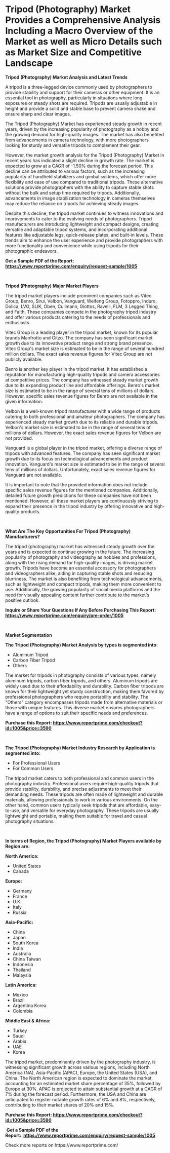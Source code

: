 <p><h1>Tripod (Photography) Market Provides a Comprehensive Analysis Including a Macro Overview of the Market as well as Micro Details such as Market Size and Competitive Landscape</h1></p><p><strong>Tripod (Photography) Market Analysis and Latest Trends</strong></p>
<p><p>A tripod is a three-legged device commonly used by photographers to provide stability and support for their cameras or other equipment. It is an essential tool in photography, particularly in situations where long exposures or steady shots are required. Tripods are usually adjustable in height and provide a solid and stable base to prevent camera shake and ensure sharp and clear images.</p><p>The Tripod (Photography) Market has experienced steady growth in recent years, driven by the increasing popularity of photography as a hobby and the growing demand for high-quality images. The market has also benefited from advancements in camera technology, with more photographers looking for sturdy and versatile tripods to complement their gear.</p><p>However, the market growth analysis for the Tripod (Photography) Market in recent years has indicated a slight decline in growth rate. The market is expected to grow at a CAGR of -1.50% during the forecast period. This decline can be attributed to various factors, such as the increasing popularity of handheld stabilizers and gimbal systems, which offer more flexibility and ease of use compared to traditional tripods. These alternative solutions provide photographers with the ability to capture stable shots without the bulk and setup time required by tripods. Additionally, advancements in image stabilization technology in cameras themselves may reduce the reliance on tripods for achieving steady images.</p><p>Despite this decline, the tripod market continues to witness innovations and improvements to cater to the evolving needs of photographers. Tripod manufacturers are introducing lightweight and compact designs, creating versatile and adaptable tripod systems, and incorporating additional features like adjustable legs, quick-release plates, and built-in levels. These trends aim to enhance the user experience and provide photographers with more functionality and convenience while using tripods for their photographic endeavors.</p></p>
<p><strong>Get a Sample PDF of the Report:&nbsp; <a href="https://www.reportprime.com/enquiry/request-sample/1005">https://www.reportprime.com/enquiry/request-sample/1005</a></strong></p>
<p>&nbsp;</p>
<p><strong>Tripod (Photography) Major Market Players</strong></p>
<p><p>The tripod market players include prominent companies such as Vitec Group, Benro, Sirui, Velbon, Vanguard, Weifeng Group, Fotoppro, Induro, Dolica, LVG, SLIK, Oben, Cullmann, Giottos, Ravelli, FLM, 3 Legged Thing, and Faith. These companies compete in the photography tripod industry and offer various products catering to the needs of professionals and enthusiasts.</p><p>Vitec Group is a leading player in the tripod market, known for its popular brands Manfrotto and Gitzo. The company has seen significant market growth due to its innovative product range and strong brand presence. Vitec Group's market size is estimated to be in the range of several hundred million dollars. The exact sales revenue figures for Vitec Group are not publicly available.</p><p>Benro is another key player in the tripod market. It has established a reputation for manufacturing high-quality tripods and camera accessories at competitive prices. The company has witnessed steady market growth due to its expanding product line and affordable offerings. Benro's market size is estimated to be in the range of several tens of millions of dollars. However, specific sales revenue figures for Benro are not available in the given information.</p><p>Velbon is a well-known tripod manufacturer with a wide range of products catering to both professional and amateur photographers. The company has experienced steady market growth due to its reliable and durable tripods. Velbon's market size is estimated to be in the range of several tens of millions of dollars. However, the exact sales revenue figures for Velbon are not provided.</p><p>Vanguard is a global player in the tripod market, offering a diverse range of tripods with advanced features. The company has seen significant market growth due to its focus on technological advancements and product innovation. Vanguard's market size is estimated to be in the range of several tens of millions of dollars. Unfortunately, exact sales revenue figures for Vanguard are not available.</p><p>It is important to note that the provided information does not include specific sales revenue figures for the mentioned companies. Additionally, detailed future growth predictions for these companies have not been mentioned. However, all these market players are continuously striving to expand their presence in the tripod industry by offering innovative and high-quality products.</p></p>
<p>&nbsp;</p>
<p><strong>What Are The Key Opportunities For Tripod (Photography) Manufacturers?</strong></p>
<p><p>The tripod (photography) market has witnessed steady growth over the years and is expected to continue growing in the future. The increasing popularity of photography and videography as hobbies and professions, along with the rising demand for high-quality images, is driving market growth. Tripods have become an essential accessory for photographers and videographers alike, aiding in capturing stable shots and reducing blurriness. The market is also benefiting from technological advancements, such as lightweight and compact tripods, making them more convenient to use. Additionally, the growing popularity of social media platforms and the need for visually appealing content further contribute to the market's positive outlook.</p></p>
<p><strong>Inquire or Share Your Questions If Any Before Purchasing This Report: <a href="https://www.reportprime.com/enquiry/pre-order/1005">https://www.reportprime.com/enquiry/pre-order/1005</a></strong></p>
<p>&nbsp;</p>
<p><strong>Market Segmentation</strong></p>
<p><strong>The Tripod (Photography) Market Analysis by types is segmented into:</strong></p>
<p><ul><li>Aluminum Tripod</li><li>Carbon Fiber Tripod</li><li>Others</li></ul></p>
<p><p>The market for tripods in photography consists of various types, namely aluminum tripods, carbon fiber tripods, and others. Aluminum tripods are widely used due to their affordability and durability. Carbon fiber tripods are known for their lightweight yet sturdy construction, making them favored by professional photographers who require portability and stability. The "Others" category encompasses tripods made from alternative materials or those with unique features. This diverse market ensures photographers have a range of options to suit their specific needs and preferences.</p></p>
<p><strong>Purchase this Report:&nbsp;<a href="https://www.reportprime.com/checkout?id=1005&price=3590">https://www.reportprime.com/checkout?id=1005&price=3590</a></strong></p>
<p>&nbsp;</p>
<p><strong>The Tripod (Photography) Market Industry Research by Application is segmented into:</strong></p>
<p><ul><li>For Professional Users</li><li>For Common Users</li></ul></p>
<p><p>The tripod market caters to both professional and common users in the photography industry. Professional users require high-quality tripods that provide stability, durability, and precise adjustments to meet their demanding needs. These tripods are often made of lightweight and durable materials, allowing professionals to work in various environments. On the other hand, common users typically seek tripods that are affordable, easy-to-use, and versatile for everyday photography. These tripods are usually lightweight and portable, making them suitable for travel and casual photography situations.</p></p>
<p>&nbsp;</p>
<p><strong>In terms of Region, the Tripod (Photography) Market Players available by Region are:</strong></p>
<p>
    <p> <strong> North America: </strong>
        <ul>
            <li>United States</li>
            <li>Canada</li>
        </ul>
        </p> 
    <p> <strong> Europe: </strong>
        <ul>
            <li>Germany</li>
            <li>France</li>
            <li>U.K.</li>
            <li>Italy</li>
            <li>Russia</li>
        </ul>
        </p> 
    <p> <strong> Asia-Pacific: </strong>
        <ul>
            <li>China</li>
            <li>Japan</li>
            <li>South Korea</li>
            <li>India</li>
            <li>Australia</li>
            <li>China Taiwan</li>
            <li>Indonesia</li>
            <li>Thailand</li>
            <li>Malaysia</li>
        </ul>
        </p> 
    <p> <strong> Latin America: </strong>
        <ul>
            <li>Mexico</li>
            <li>Brazil</li>
            <li>Argentina Korea</li>
            <li>Colombia</li>
        </ul>
        </p> 
    <p> <strong> Middle East & Africa: </strong>
        <ul>
            <li>Turkey</li>
            <li>Saudi</li>
            <li>Arabia</li>
            <li>UAE</li>
            <li>Korea</li>
        </ul>
    </p>
    </p>
<p><p>The tripod market, predominantly driven by the photography industry, is witnessing significant growth across various regions, including North America (NA), Asia-Pacific (APAC), Europe, the United States (USA), and China. The North American region is expected to dominate the market, accounting for an estimated market share percentage of 35%, followed by Europe at 30%. APAC is projected to attain substantial growth at a CAGR of 7% during the forecast period. Furthermore, the USA and China are anticipated to register notable growth rates of 6% and 8%, respectively, contributing to their market shares of 20% and 15%.</p></p>
<p><strong>Purchase this Report: <a href="https://www.reportprime.com/checkout?id=1005&price=3590">https://www.reportprime.com/checkout?id=1005&price=3590</a></strong></p>
<p>&nbsp;<strong>Get a Sample PDF of the Report:&nbsp;&nbsp;<a href="https://www.reportprime.com/enquiry/request-sample/1005">https://www.reportprime.com/enquiry/request-sample/1005</a></strong></p>
<p><strong></strong></p>
<p>Check more reports on https://www.reportprime.com/</p>